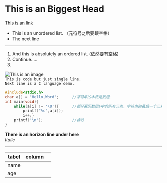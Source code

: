 # This is an Biggest Head  

[This is an link](https://www.google.com)  
- This  is an unordered list.   （元符号之后要跟空格）  
- The next line  
---  
1. And this is absolutely an ordered list.  (依然要有空格)  
2. Continue.....  
3. 

![This is an image](https://www.google.com.hk/images/branding/googlelogo/2x/googlelogo_light_color_92x30dp.png)  
`This is code but just single line.`  
`Next line is a C language demo.`   

```C
#include<stdio.h>
char a[] = "Hello,Word";      //字符串的本质是数组
int main(void){       
	while(a[i] != '\0'){      //循环遍历数组a中的所有元素，字符串的最后一个元素是\0
		printf("%c",a[i]);
		i++;}
	printf('\n');             //换行
}
```    

**There is  an horizon line under here**  
*Italic*  

--- 

| tabel | column |     |
| ----- | ------ | --- |
| name  |        |     |
| age   |        |     |
